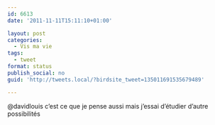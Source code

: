 ```yaml
---
id: 6613
date: '2011-11-11T15:11:10+01:00'

layout: post
categories:
  - Vis ma vie
tags:
  - tweet
format: status
publish_social: no
guid: 'http://tweets.local/?birdsite_tweet=135011691535679489'

---
```


@davidlouis c’est ce que je pense aussi mais j’essai d’étudier d’autre possibilités